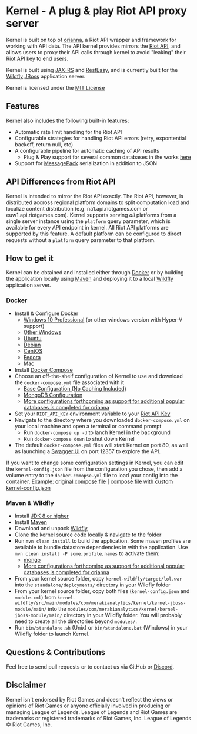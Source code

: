 # Kernel - A plug & play Riot API proxy server
Kernel is built on top of [orianna](https://github.com/meraki-analytics/orianna), a Riot API wrapper and framework for working with API data. The API kernel provides mirrors the [Riot API](https://developer.riotgames.com/api-methods/), and allows users to proxy their API calls through kernel to avoid "leaking" their Riot API key to end users.

Kernel is built using [JAX-RS](https://github.com/jax-rs) and [RestEasy](https://github.com/resteasy/Resteasy), and is currently built for the [Wildfly](http://www.wildfly.org/) [JBoss](http://www.jboss.org/) application server.

Kernel is licensed under the [MIT License](https://github.com/meraki-analytics/kernel/blob/master/LICENSE.txt)

## Features
Kernel also includes the following built-in features:
  - Automatic rate limit handling for the Riot API
  - Configurable strategies for handling Riot API errors (retry, expontential backoff, return null, etc)
  - A configurable pipeline for automatic caching of API results
    - Plug & Play support for several common databases in the works [here](https://github.com/meraki-analytics/orianna-datastores)
  - Support for [MessagePack](https://msgpack.org/index.html) serialization in addition to JSON

## API Differences from Riot API
Kernel is intended to mirror the Riot API exactly. The Riot API, however, is distributed accross regional platform domains to split computation load and localize content distribution (e.g. na1.api.riotgames.com or euw1.api.riotgames.com). Kernel supports serving _all_ platforms from a single server instance using the `platform` query parameter, which is available for every API endpoint in kernel. All Riot API platforms are supported by this feature. A default platform can be configured to direct requests without a `platform` query parameter to that platform.

## How to get it
Kernel can be obtained and installed either through [Docker](https://www.docker.com/) or by building the application locally using [Maven](https://maven.apache.org/) and deploying it to a local [Wildfly](http://www.wildfly.org/) application server.

### Docker
- Install & Configure Docker
  - [Windows 10 Professional](https://docs.docker.com/docker-for-windows/install/) (or other windows version with Hyper-V support)
  - [Other Windows](https://docs.docker.com/toolbox/toolbox_install_windows/)
  - [Ubuntu](https://docs.docker.com/engine/installation/linux/docker-ce/ubuntu/)
  - [Debian](https://docs.docker.com/engine/installation/linux/docker-ce/debian/)
  - [CentOS](https://docs.docker.com/engine/installation/linux/docker-ce/centos/)
  - [Fedora](https://docs.docker.com/engine/installation/linux/docker-ce/fedora/)
  - [Mac](https://docs.docker.com/docker-for-mac/install/)
- Install [Docker Compose](https://docs.docker.com/compose/install/)
- Choose an off-the-shelf configuration of Kernel to use and download the `docker-compose.yml` file associated with it
  - [Base Configuration (No Caching Included)](https://github.com/meraki-analytics/kernel/tree/master/kernel-wildfly/src/configurations/base)
  - [MongoDB Configuration](https://github.com/meraki-analytics/kernel/tree/master/kernel-wildfly/src/configurations/mongo)
  - [More configurations forthcoming as support for additional popular databases is completed for orianna](https://github.com/meraki-analytics/orianna-datastores)
- Set your `RIOT_API_KEY` environment variable to your [Riot API Key](https://developer.riotgames.com/)
- Navigate to the directory where you downloaded `docker-compose.yml` on your local machine and open a terminal or command prompt
  - Run `docker-compose up -d` to lanch Kernel in the background
  - Run `docker-compose down` to shut down Kernel
- The default `docker-compose.yml` files will start Kernel on port 80, as well as launching a [Swagger UI](https://hub.docker.com/r/swaggerapi/swagger-ui/) on port 12357 to explore the API.

If you want to change some configuration settings in Kernel, you can edit the `kernel-config.json` file from the configuration you chose, then add a volume entry to the `docker-comopse.yml` file to load your config into the container. Example: [original compose file](https://github.com/meraki-analytics/kernel/blob/master/kernel-wildfly/src/configurations/base/docker-compose.yml) | [compose file with custom kernel-config.json](https://gist.github.com/robrua/9a89b908e2a6c3848cc4ab3ec5a0638e)

### Maven & Wildfly
- Install [JDK 8 or higher](http://www.oracle.com/technetwork/java/javase/downloads/index.html)
- Install [Maven](https://maven.apache.org/install.html)
- Download and unpack [Wildfly](http://wildfly.org/downloads/)
- Clone the kernel source code locally & navigate to the folder
- Run `mvn clean install` to build the application. Some maven profiles are available to bundle datastore dependencies in with the application. Use `mvn clean install -P some,profile,names` to activate them:
  - [mongo](https://github.com/meraki-analytics/kernel/blob/master/kernel-wildfly/pom.xml#L94-L138)
  - [More configurations forthcoming as support for additional popular databases is completed for orianna](https://github.com/meraki-analytics/orianna-datastores)
- From your kernel source folder, copy `kernel-wildfly/target/lol.war` into the `standalone/deployments/` directory in your Wildfly folder
- From your kernel source folder, copy both files (`kernel-config.json` and `module.xml`) from `kernel-wildfly/src/main/modules/com/merakianalytics/kernel/kernel-jboss-module/main/` into the `modules/com/merakianalytics/kernel/kernel-jboss-module/main/` directory in your Wildfly folder. You will probably need to create all the directories beyond `modules/`.
- Run `bin/standalone.sh` (Unix) or `bin/standalone.bat` (Windows) in your Wildfly folder to launch Kernel.

## Questions & Contributions
Feel free to send pull requests or to contact us via GitHub or [Discord](https://discord.gg/JRDk2JU).

## Disclaimer
Kernel isn't endorsed by Riot Games and doesn't reflect the views or opinions of Riot Games or anyone officially involved in producing or managing League of Legends. League of Legends and Riot Games are trademarks or registered trademarks of Riot Games, Inc. League of Legends © Riot Games, Inc.
